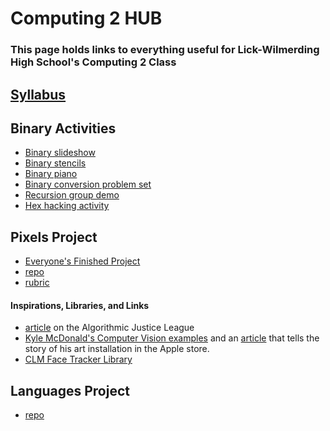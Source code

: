 # Computing 2 HUB
### This page holds links to everything useful for Lick-Wilmerding High School's Computing 2 Class

## [Syllabus](https://goo.gl/oF5iuN)

## Binary Activities
* [Binary slideshow](https://docs.google.com/presentation/d/1g1FoHHqtyasOGmN0G31UEeA9fx59jr-ne7jmeuVn2EM/edit#slide=id.p21)
* [Binary stencils](https://docs.google.com/document/d/1zagQWkcD4O-OeV2y1NcafkxJjkUXXf4fi2QkJU-EyH8/edit?usp=sharing)
* [Binary piano](https://drive.google.com/file/d/0B5Wi9harvTDXOGFaNUwwd0VoQTA/view?usp=sharing)
* [Binary conversion problem set](https://docs.google.com/document/d/1erQ1LzG0KzGIDRinrdTEnpVe2jmHm7UqIPbEPZZpmlI/edit?usp=sharing)
* [Recursion group demo](https://docs.google.com/document/d/1dunalgaudWBDvhZYIQt3dnZmesi1ju2sKZ_DhrLVFSM/edit?usp=sharing)
* [Hex hacking activity](https://github.com/lizzybrooks/Hex-Memory)

## Pixels Project
* [Everyone's Finished Project](https://lizzybrooks.github.io/pixelsProject/)
* [repo](https://github.com/lizzybrooks/pixelsProject)
* [rubric](https://docs.google.com/spreadsheets/d/1gjmgkMsPOTX1_vrfAiLvYJhuuomyxJPCz-fxnbw2QoQ/edit?usp=sharing)
#### Inspirations, Libraries, and Links
* [article](https://medium.com/mit-media-lab/the-algorithmic-justice-league-3cc4131c5148#.x5vv8iinq) on the Algorithmic Justice League 
* [Kyle McDonald's Computer Vision examples](https://github.com/kylemcdonald/cv-examples) and an [article](https://www.wired.com/2012/07/people-staring-at-computers/all/) that tells the story of his art installation in the Apple store. 
* [CLM Face Tracker Library](https://github.com/auduno/clmtrackrf)

## Languages Project
* [repo](https://github.com/lizzybrooks/LanguagesProject)
